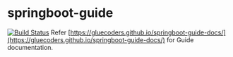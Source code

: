 # springboot-guide
[![Build Status](https://travis-ci.org/GlueCoders/springboot-guide.svg?branch=master)](https://travis-ci.org/GlueCoders/springboot-guide)
Refer [https://gluecoders.github.io/springboot-guide-docs/](https://gluecoders.github.io/springboot-guide-docs/) for Guide documentation.
